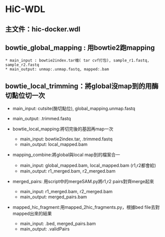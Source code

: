 HiC-WDL
===
主文件：hic-docker.wdl  
---
## bowtie_global_mapping : 用bowtie2跑mapping  
    * main_input : bowtie2index.tar檔( tar cvf打包), sample_r1.fastq, sample_r2.fastq  
    * main_output: unmap:.unmap.fastq, mapped:.bam  

## bowtie_local_trimming：將global沒map到的用酶切點位切一次  
* main_input: cutsite(酶切點位), global_mapping.unmap.fastq  
* main_output: .trimmed.fastq  

* bowtie_local_mapping:將切完後的基因再map一次  
    * main_input: bowtie2index.tar, .trimmed.fastq  
    * main_output: local_mapped.bam  

* mapping_combine:將global與local map到的檔案合一  
    * main_input: global_mapped.bam, local_mapped.bam (r1,r2都會給)  
    * main_output: r1_merged.bam, r2_merged.bam  

* merged_pairs: 用script中的mergeSAM.py將r1,r2 pairs對齊merge起來  
    * main_input: r1_merged.bam, r2_merged.bam  
    * main_output: merged_pairs.bam  

* mapped_hic_fragment:用mapped_2hic_fragments.py，根據bed file去對mapped出來的結果  
    * main_input: .bed, merged_pairs.bam  
    * main_output: .validPairs  

